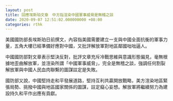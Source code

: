 ```yaml
---
layout: post
title: 回應埃斯珀文章　中方指渲染中國軍事威脅是無稽之談
date: 2020-09-07 12:51:02.000000000 +08:00
categories: rthk
---
```


美國國防部長埃斯珀日前撰文，內容指美國需要建立一支與中國全面抗衡的軍事力量，五角大樓已經準備好應對中國，又批評解放軍對地區鄰國咄咄逼人。

中國國防部對文章表示堅決反對，批評文章充斥冷戰思維與意識形態偏見，毫無根據地歪曲解放軍，並渲染所謂「中國軍事威脅」，完全是無稽之談，強調任何割裂解放軍與中國人民血肉聯繫的圖謀註定是失敗。

國防部又說，中國堅持走和平發展道路，堅持互利共贏開放戰略，美方渲染地區緊張局勢、挑撥中國與地區國家關係的圖謀，註定癡心妄想。解放軍將繼續努力為建設持久和平作出應有貢獻。
